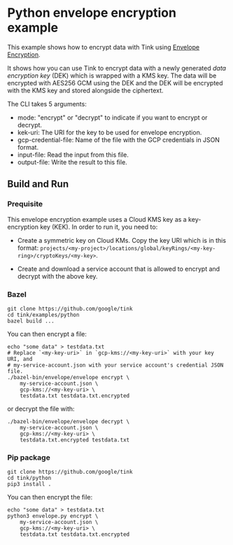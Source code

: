 # Python envelope encryption example

This example shows how to encrypt data with Tink using
[Envelope Encryption](https://cloud.google.com/kms/docs/envelope-encryption).

It shows how you can use Tink to encrypt data with a newly generated *data
encryption key* (DEK) which is wrapped with a KMS key. The data will be
encrypted with AES256 GCM using the DEK and the DEK will be encrypted with the
KMS key and stored alongside the ciphertext.

The CLI takes 5 arguments:

*   mode: "encrypt" or "decrypt" to indicate if you want to encrypt or decrypt.
*   kek-uri: The URI for the key to be used for envelope encryption.
*   gcp-credential-file: Name of the file with the GCP credentials in JSON
    format.
*   input-file: Read the input from this file.
*   output-file: Write the result to this file.

## Build and Run

### Prequisite

This envelope encryption example uses a Cloud KMS key as a key-encryption key
(KEK). In order to run it, you need to:

*   Create a symmetric key on Cloud KMs. Copy the key URI which is in this
    format:
    `projects/<my-project>/locations/global/keyRings/<my-key-ring>/cryptoKeys/<my-key>`.

*   Create and download a service account that is allowed to encrypt and decrypt
    with the above key.

### Bazel

```shell
git clone https://github.com/google/tink
cd tink/examples/python
bazel build ...
```

You can then encrypt a file:

```shell
echo "some data" > testdata.txt
# Replace `<my-key-uri>` in `gcp-kms://<my-key-uri>` with your key URI, and
# my-service-account.json with your service account's credential JSON file.
./bazel-bin/envelope/envelope encrypt \
    my-service-account.json \
    gcp-kms://<my-key-uri> \
    testdata.txt testdata.txt.encrypted
```

or decrypt the file with:

```shell
./bazel-bin/envelope/envelope decrypt \
    my-service-account.json \
    gcp-kms://<my-key-uri> \
    testdata.txt.encrypted testdata.txt
```

### Pip package

```shell
git clone https://github.com/google/tink
cd tink/python
pip3 install .
```

You can then encrypt the file:

```shell
echo "some data" > testdata.txt
python3 envelope.py encrypt \
    my-service-account.json \
    gcp-kms://<my-key-uri> \
    testdata.txt testdata.txt.encrypted
```
